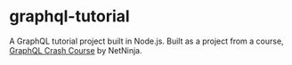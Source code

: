 # graphql-tutorial
A GraphQL tutorial project built in Node.js. Built as a project from a course, [GraphQL Crash Course](https://youtube.com/playlist?list=PL4cUxeGkcC9gUxtblNUahcsg0WLxmrK_y&amp;si=ejU9djFB0fvYKJZB) by NetNinja.
